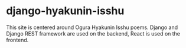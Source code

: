 # django-hyakunin-isshu

This site is centered around Ogura Hyakunin Isshu poems. Django and Django REST framework are used on the backend, React is used on the frontend.
